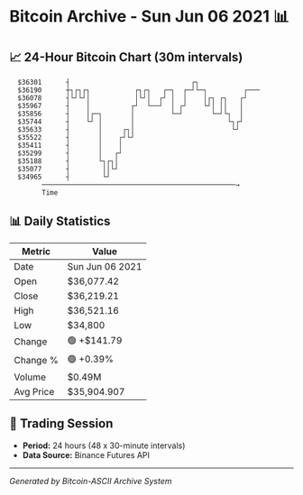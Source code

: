 # Bitcoin Archive - Sun Jun 06 2021 📊

## 📈 24-Hour Bitcoin Chart (30m intervals)

```
  $36301      ┤                              ┌┐                
  $36190      ┼┐┌┐┌┐           ┌┐┌┐   ┌─┐  ┌─┘└─┐         ┌─── 
  $36078      ┤└┘└┘│           │└┘│  ┌┘ │  │    │┌┐ ┌┐   ┌┘    
  $35967      ┤    │          ┌┘  └──┘  │ ┌┘    └┘│ ││   │     
  $35856      ┤    │┌─┐       │         └─┘       └─┘└┐  │     
  $35744      ┤    └┘ │       │                       └┐┌┘     
  $35633      ┤       │     ┌┐│                        └┘      
  $35522      ┤       │    ┌┘└┘                                
  $35411      ┤       │    │                                   
  $35299      ┤       │   ┌┘                                   
  $35188      ┤       └┐┌┐│                                    
  $35077      ┤        ││└┘                                    
  $34965      ┤        └┘                                      
        ────────────────────────────────────────────────→
        Time
```

## 📊 Daily Statistics

| Metric | Value |
|--------|-------|
| Date | Sun Jun 06 2021 |
| Open | $36,077.42 |
| Close | $36,219.21 |
| High | $36,521.16 |
| Low | $34,800 |
| Change | 🟢 +$141.79 |
| Change % | 🟢 +0.39% |
| Volume | $0.49M |
| Avg Price | $35,904.907 |

## 📅 Trading Session

- **Period:** 24 hours (48 x 30-minute intervals)
- **Data Source:** Binance Futures API

---
*Generated by Bitcoin-ASCII Archive System*
